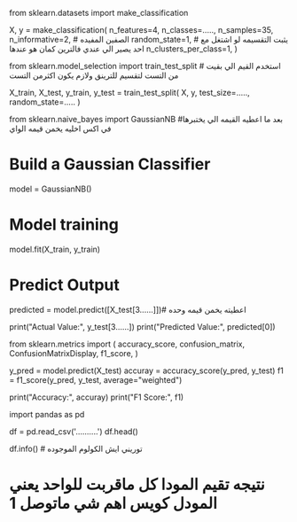 from sklearn.datasets import make_classification

X, y = make_classification(
    n_features=4,
    n_classes=.....,
    n_samples=35,
    n_informative=2, # الصفين المفيده
    random_state=1, # يثبت التقسيمه لو اشتغل مع احد يصير الي عندي فالترين كمان هو عندها
    n_clusters_per_class=1,
)

from sklearn.model_selection import train_test_split #    استخدم القيم الي بقيت  من التست  لتقسيم  للترينق ولازم يكون اكثرمن التست

X_train, X_test, y_train, y_test = train_test_split(
    X, y, test_size=....., random_state=.....
)

from sklearn.naive_bayes import GaussianNB #بعد ما اعطيه القيمه الي يختبرها في اكس اخليه يخمن قيمه الواي

# Build a Gaussian Classifier
model = GaussianNB()

# Model training
model.fit(X_train, y_train)

# Predict Output
predicted = model.predict([X_test[3......]])# اعطيته يخمن قيمه وحده

print("Actual Value:", y_test[3......])
print("Predicted Value:", predicted[0])

from sklearn.metrics import (
    accuracy_score,
    confusion_matrix,
    ConfusionMatrixDisplay,
    f1_score,
)

y_pred = model.predict(X_test)
accuray = accuracy_score(y_pred, y_test)
f1 = f1_score(y_pred, y_test, average="weighted")

print("Accuracy:", accuray)
print("F1 Score:", f1)

import pandas as pd


df = pd.read_csv('..........')
df.head()

df.info() # توريني ايش الكولوم الموجوده
# نتيجه تقيم المودا كل ماقربت للواحد يعني المودل كويس  اهم شي ماتوصل 1
